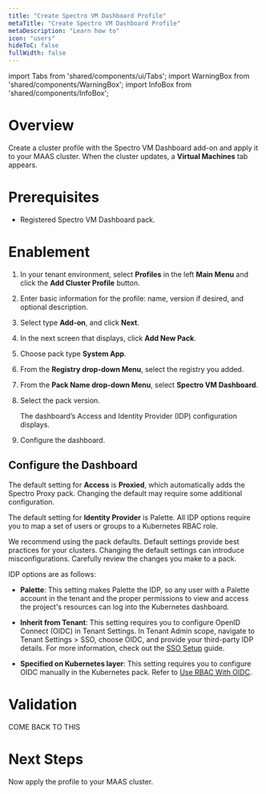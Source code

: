 ```yaml
---
title: "Create Spectro VM Dashboard Profile"
metaTitle: "Create Spectro VM Dashboard Profile"
metaDescription: "Learn how to"
icon: "users"
hideToC: false
fullWidth: false
---
```


import Tabs from 'shared/components/ui/Tabs';
import WarningBox from 'shared/components/WarningBox';
import InfoBox from 'shared/components/InfoBox';


# Overview

Create a cluster profile with the Spectro VM Dashboard add-on and apply it to your MAAS cluster. When the cluster updates, a **Virtual Machines** tab appears.

# Prerequisites

- Registered Spectro VM Dashboard pack.

# Enablement

1. In your tenant environment, select **Profiles** in the left **Main Menu** and click the **Add Cluster Profile** button.


2. Enter basic information for the profile: name, version if desired, and optional description.


3. Select type **Add-on**, and click **Next**.


4. In the next screen that displays, click **Add New Pack**.


5. Choose pack type **System App**. 


6. From the **Registry drop-down Menu**, select the registry you added.


7. From the **Pack Name drop-down Menu**, select **Spectro VM Dashboard**.


8. Select the pack version. 

    The dashboard’s Access and Identity Provider (IDP) configuration displays.
    <br /> 

9. Configure the dashboard.

## Configure the Dashboard

The default setting for **Access** is **Proxied**, which automatically adds the Spectro Proxy pack. Changing the default may require some additional configuration.

The default setting for **Identity Provider** is Palette. All IDP options require you to map a set of users or groups to a Kubernetes RBAC role.

<WarningBox>

We recommend using the pack defaults. Default settings provide best practices for your clusters. Changing the default settings can introduce misconfigurations. Carefully review the changes you make to a pack. 

</WarningBox>

IDP options are as follows:

- **Palette**: This setting makes Palette the IDP, so any user with a Palette account in the tenant and the proper permissions to view and access the project's resources can log into the Kubernetes dashboard.


- **Inherit from Tenant**: This setting requires you to configure OpenID Connect (OIDC) in Tenant Settings. In Tenant Admin scope, navigate to Tenant Settings > SSO, choose OIDC, and provide your third-party IDP details. For more information, check out the [SSO Setup](/user-management/saml-sso) guide.


- **Specified on Kubernetes layer**: This setting requires you to configure OIDC manually in the Kubernetes pack. Refer to [Use RBAC With OIDC](/clusters/cluster-management/cluster-rbac/#userbacwithoidc).

# Validation

COME BACK TO THIS

# Next Steps

Now apply the profile to your MAAS cluster. 
